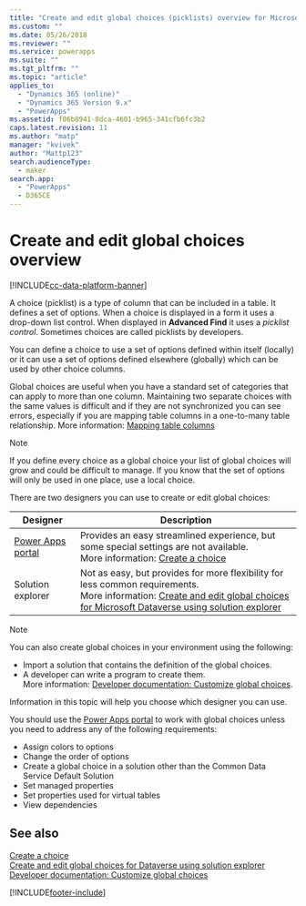 ```yaml
---
title: "Create and edit global choices (picklists) overview for Microsoft Dataverse | MicrosoftDocs"
ms.custom: ""
ms.date: 05/26/2018
ms.reviewer: ""
ms.service: powerapps
ms.suite: ""
ms.tgt_pltfrm: ""
ms.topic: "article"
applies_to: 
  - "Dynamics 365 (online)"
  - "Dynamics 365 Version 9.x"
  - "PowerApps"
ms.assetid: f06b8941-8dca-4601-b965-341cfb6fc3b2
caps.latest.revision: 11
ms.author: "matp"
manager: "kvivek"
author: "Mattp123"
search.audienceType: 
  - maker
search.app: 
  - "PowerApps"
  - D365CE
---
```

# Create and edit global choices overview 

[!INCLUDE[cc-data-platform-banner](../../includes/cc-data-platform-banner.md)]

A choice (picklist) is a type of column that can be included in a table. It defines a set of options. When a choice is displayed in a form it uses a drop-down list control. When displayed in **Advanced Find** it uses a *picklist control*. Sometimes choices are called picklists by developers.  
  
You can define a choice  to use a set of options defined within itself (locally) or it can use a set of options defined elsewhere (globally) which can be used by other choice  columns. 

Global choices are useful when you have a standard set of categories that can apply to more than one column. Maintaining two separate choices with the same values is difficult and if they are not synchronized you can see errors, especially if you are mapping table columns in a one-to-many table relationship. More information:  [Mapping table columns](map-entity-fields.md)

> [!NOTE]
> If you define every choice as a global choice your list of global choices will grow and could be difficult to manage. If you know that the set of options will only be used in one place, use a local choice.

There are two designers you can use to create or edit global choices:

|Designer| Description|
|--|--|
|[Power Apps portal](https://make.powerapps.com/?utm_source=padocs&utm_medium=linkinadoc&utm_campaign=referralsfromdoc)|Provides an easy streamlined experience, but some special settings are not available.<br />More information: [Create a choice ](custom-picklists.md) |
|Solution explorer|Not as easy, but provides for more flexibility for less common requirements. <br />More information: [Create and edit global choices for Microsoft Dataverse using solution explorer](create-edit-global-option-sets-solution-explorer.md) |

> [!NOTE]
> You can also create global choices in your environment using the following:
> - Import a solution that contains the definition of the global choices.
> - A developer can write a program to create them. <br />More information: [Developer documentation: Customize global choices](/dynamics365/customer-engagement/developer/org-service/customize-global-option-sets).

Information in this topic will help you choose which designer you can use. 

You should use the [Power Apps portal](https://make.powerapps.com/?utm_source=padocs&utm_medium=linkinadoc&utm_campaign=referralsfromdoc) to work with global choices unless you need to address any of the following requirements:

- Assign colors to options
- Change the order of options
- Create a global choice in a solution other than the Common Data Service Default Solution
- Set managed properties
- Set properties used for virtual tables
- View dependencies

## See also

[Create a choice ](custom-picklists.md)<br />
[Create and edit global choices for Dataverse using solution explorer](create-edit-global-option-sets-solution-explorer.md)<br />
[Developer documentation: Customize global choices](/dynamics365/customer-engagement/developer/org-service/customize-global-option-sets)
  

 


[!INCLUDE[footer-include](../../includes/footer-banner.md)]